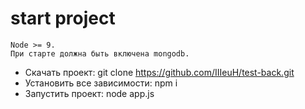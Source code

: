 # start project
```
Node >= 9.
При старте должна быть включена mongodb.
```

- Скачать проект: git clone https://github.com/IIIeuH/test-back.git
- Установить все зависимости: npm i
- Запустить проект: node app.js
